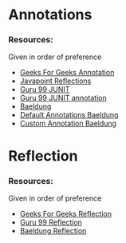 # Annotations

### Resources:

Given in order of preference

* [Geeks For Geeks Annotation](https://www.geeksforgeeks.org/annotations-in-java/)
* [Javapoint Reflections](https://www.javatpoint.com/java-annotation)
* [Guru 99 JUNIT](https://www.guru99.com/junit-test-framework.html)
* [Guru 99 JUNIT annotation](https://www.guru99.com/junit-test-framework.html)
* [Baeldung](https://www.baeldung.com/java-annotation-processing-builder)
* [Default Annotations Baeldung](https://www.baeldung.com/java-default-annotations)
* [Custom Annotation Baeldung](https://www.baeldung.com/java-custom-annotation)

# Reflection

### Resources:

Given in order of preference

* [Geeks For Geeks Reflection](https://www.geeksforgeeks.org/reflection-in-java/)
* [Guru 99 Reflection](https://www.guru99.com/java-reflection-api.html#:~:text=Java%20Reflection%20is%20the%20process,at%20runtime.)
* [Baeldung Reflection](https://www.baeldung.com/java-reflection)
